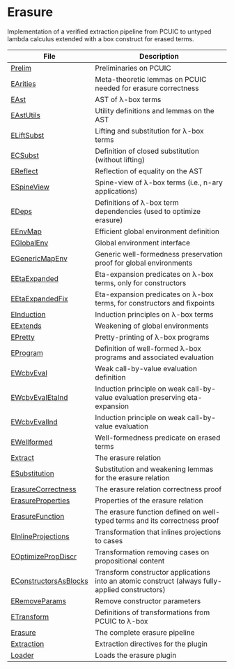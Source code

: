 # Erasure

Implementation of a verified extraction pipeline from PCUIC to untyped lambda calculus
extended with a box construct for erased terms.


| File                    | Description                                          |
|-------------------------|------------------------------------------------------|
| [Prelim]                | Preliminaries on PCUIC
| [EArities]              | Meta-theoretic lemmas on PCUIC needed for erasure correctness
| [EAst]                  | AST of λ-box terms
| [EAstUtils]             | Utility definitions and lemmas on the AST
| [ELiftSubst]            | Lifting and substitution for λ-box terms
| [ECSubst]               | Definition of closed substitution (without lifting)
| [EReflect]              | Reflection of equality on the AST
| [ESpineView]            | Spine-view of λ-box terms (i.e., n-ary applications)
| [EDeps]                 | Definitions of λ-box term dependencies (used to optimize erasure)
| [EEnvMap]               | Efficient global environment definition
| [EGlobalEnv]            | Global environment interface
| [EGenericMapEnv]        | Generic well-formedness preservation proof for global environments
| [EEtaExpanded]          | Eta-expansion predicates on λ-box terms, only for constructors
| [EEtaExpandedFix]       | Eta-expansion predicates on λ-box terms, for constructors and fixpoints
| [EInduction]            | Induction principles on λ-box terms
| [EExtends]              | Weakening of global environments
| [EPretty]               | Pretty-printing of λ-box programs
| [EProgram]              | Definition of well-formed λ-box programs and associated evaluation
| [EWcbvEval]             | Weak call-by-value evaluation definition
| [EWcbvEvalEtaInd]       | Induction principle on weak call-by-value evaluation preserving eta-expansion
| [EWcbvEvalInd]          | Induction principle on weak call-by-value evaluation
| [EWellformed]           | Well-formedness predicate on erased terms
| [Extract]               | The erasure relation
| [ESubstitution]         | Substitution and weakening lemmas for the erasure relation
| [ErasureCorrectness]    | The erasure relation correctness proof 
| [ErasureProperties]     | Properties of the erasure relation
| [ErasureFunction]       | The erasure function defined on well-typed terms and its correctness proof
| [EInlineProjections]    | Transformation that inlines projections to cases
| [EOptimizePropDiscr]    | Transformation removing cases on propositional content
| [EConstructorsAsBlocks] | Transform constructor applications into an atomic construct (always fully-applied constructors)
| [ERemoveParams]         | Remove constructor parameters
| [ETransform]            | Definitions of transformations from PCUIC to λ-box
| [Erasure]               | The complete erasure pipeline
| [Extraction]            | Extraction directives for the plugin
| [Loader]                | Loads the erasure plugin

[EAll]: EAll.v 
[EArities]: EArities.v 
[EAst]: EAst.v 
[EAstUtils]: EAstUtils.v 
[ECSubst]: ECSubst.v 
[ECoFixToFix]: ECoFixToFix.v 
[EDeps]: EDeps.v 
[EEnvMap]: EEnvMap.v 
[EGenericMapEnv]: EGenericMapEnv.v
[EEtaExpanded]: EEtaExpanded.v 
[EEtaExpandedFix]: EEtaExpandedFix.v 
[EExtends]: EExtends.v 
[EGlobalEnv]: EGlobalEnv.v 
[EInduction]: EInduction.v 
[EInlineProjections]: EInlineProjections.v 
[ELiftSubst]: ELiftSubst.v 
[EOptimizePropDiscr]: EOptimizePropDiscr.v 
[EPretty]: EPretty.v 
[EProgram]: EProgram.v 
[EReflect]: EReflect.v 
[ERemoveParams]: ERemoveParams.v 
[ESpineView]: ESpineView.v 
[ESubstitution]: ESubstitution.v 
[ETransform]: ETransform.v 
[EWcbvEval]: EWcbvEval.v 
[EWcbvEvalEtaInd]: EWcbvEvalEtaInd.v 
[EWcbvEvalInd]: EWcbvEvalInd.v 
[EWellformed]: EWellformed.v 
[EWndEval]: EWndEval.v 
[EWtAst]: EWtAst.v 
[Erasure]: Erasure.v
[EConstructorsAsBlocks]: EConstructorsAsBlocks.v
[ErasureCorrectness]: ErasureCorrectness.v 
[ErasureFunction]: ErasureFunction.v 
[ErasureProperties]: ErasureProperties.v 
[Extract]: Extract.v 
[Extraction]: Extraction.v 
[Loader]: Loader.v 
[Prelim]: Prelim.v